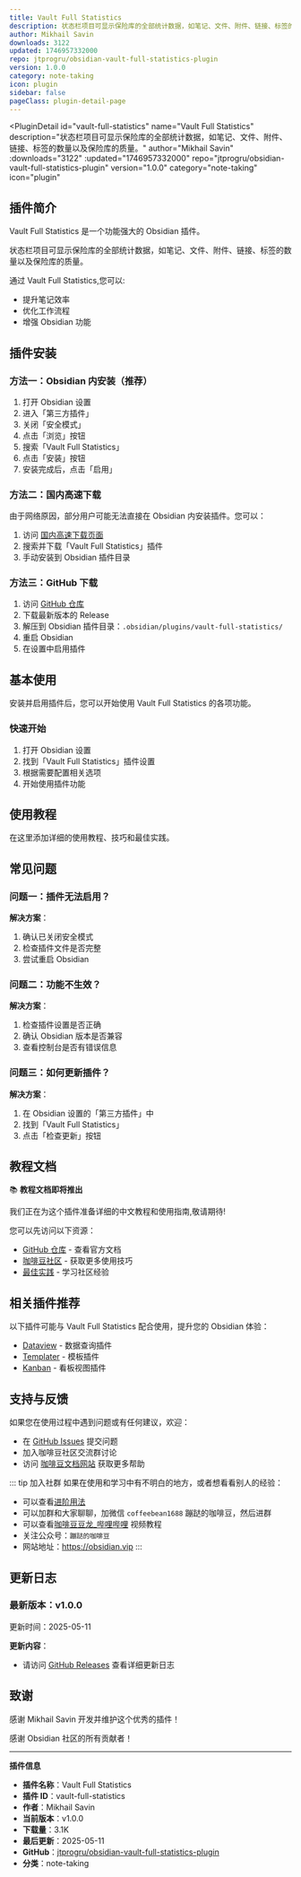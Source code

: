 ```yaml
---
title: Vault Full Statistics
description: 状态栏项目可显示保险库的全部统计数据，如笔记、文件、附件、链接、标签的数量以及保险库的质量。
author: Mikhail Savin
downloads: 3122
updated: 1746957332000
repo: jtprogru/obsidian-vault-full-statistics-plugin
version: 1.0.0
category: note-taking
icon: plugin
sidebar: false
pageClass: plugin-detail-page
---
```


<PluginDetail
  id="vault-full-statistics"
  name="Vault Full Statistics"
  description="状态栏项目可显示保险库的全部统计数据，如笔记、文件、附件、链接、标签的数量以及保险库的质量。"
  author="Mikhail Savin"
  :downloads="3122"
  :updated="1746957332000"
  repo="jtprogru/obsidian-vault-full-statistics-plugin"
  version="1.0.0"
  category="note-taking"
  icon="plugin"
>

<!-- AUTO_GENERATED_START -->
## 插件简介

Vault Full Statistics 是一个功能强大的 Obsidian 插件。

状态栏项目可显示保险库的全部统计数据，如笔记、文件、附件、链接、标签的数量以及保险库的质量。

通过 Vault Full Statistics,您可以:

- 提升笔记效率
- 优化工作流程
- 增强 Obsidian 功能

<!-- AUTO_GENERATED_END -->

<!-- AUTO_GENERATED_START -->
## 插件安装

### 方法一：Obsidian 内安装（推荐）

1. 打开 Obsidian 设置
2. 进入「第三方插件」
3. 关闭「安全模式」
4. 点击「浏览」按钮
5. 搜索「Vault Full Statistics」
6. 点击「安装」按钮
7. 安装完成后，点击「启用」

### 方法二：国内高速下载

由于网络原因，部分用户可能无法直接在 Obsidian 内安装插件。您可以：

1. 访问 [国内高速下载页面](/zh/documentation/obsidian-plugins-download.html)
2. 搜索并下载「Vault Full Statistics」插件
3. 手动安装到 Obsidian 插件目录

### 方法三：GitHub 下载

1. 访问 [GitHub 仓库](https://github.com/jtprogru/obsidian-vault-full-statistics-plugin)
2. 下载最新版本的 Release
3. 解压到 Obsidian 插件目录：`.obsidian/plugins/vault-full-statistics/`
4. 重启 Obsidian
5. 在设置中启用插件

## 基本使用

安装并启用插件后，您可以开始使用 Vault Full Statistics 的各项功能。

### 快速开始

1. 打开 Obsidian 设置
2. 找到「Vault Full Statistics」插件设置
3. 根据需要配置相关选项
4. 开始使用插件功能

<!-- AUTO_GENERATED_END -->

<!-- CUSTOM_CONTENT_START:tutorial -->
## 使用教程

在这里添加详细的使用教程、技巧和最佳实践。

<!-- CUSTOM_CONTENT_END:tutorial -->

<!-- SHARED_CONTENT_START -->
## 常见问题

### 问题一：插件无法启用？

**解决方案**：
1. 确认已关闭安全模式
2. 检查插件文件是否完整
3. 尝试重启 Obsidian

### 问题二：功能不生效？

**解决方案**：
1. 检查插件设置是否正确
2. 确认 Obsidian 版本是否兼容
3. 查看控制台是否有错误信息

### 问题三：如何更新插件？

**解决方案**：
1. 在 Obsidian 设置的「第三方插件」中
2. 找到「Vault Full Statistics」
3. 点击「检查更新」按钮

## 教程文档

📚 **教程文档即将推出**

我们正在为这个插件准备详细的中文教程和使用指南,敬请期待!

您可以先访问以下资源：
- [GitHub 仓库](https://github.com/jtprogru/obsidian-vault-full-statistics-plugin) - 查看官方文档
- [咖啡豆社区](/zh/bases/) - 获取更多使用技巧
- [最佳实践](/zh/best-practices/) - 学习社区经验

## 相关插件推荐

以下插件可能与 Vault Full Statistics 配合使用，提升您的 Obsidian 体验：

- [Dataview](/zh/plugins/dataview.html) - 数据查询插件
- [Templater](/zh/plugins/templater-obsidian.html) - 模板插件
- [Kanban](/zh/plugins/obsidian-kanban.html) - 看板视图插件

## 支持与反馈

如果您在使用过程中遇到问题或有任何建议，欢迎：

- 在 [GitHub Issues](https://github.com/jtprogru/obsidian-vault-full-statistics-plugin/issues) 提交问题
- 加入咖啡豆社区交流群讨论
- 访问 [咖啡豆文档网站](https://obsidian.vip) 获取更多帮助

::: tip 加入社群
如果在使用和学习中有不明白的地方，或者想看看别人的经验：
- 可以查看[进阶用法](/zh/advanced)
- 可以加群和大家聊聊，加微信 `coffeebean1688` 蹦跶的咖啡豆，然后进群
- 可以查看[咖啡豆豆龙_哔哩哔哩](https://space.bilibili.com/618777356) 视频教程
- 关注公众号：`蹦跶的咖啡豆`
- 网站地址：https://obsidian.vip
:::
<!-- SHARED_CONTENT_END -->

<!-- AUTO_GENERATED_START -->
## 更新日志

### 最新版本：v1.0.0

更新时间：2025-05-11

**更新内容**：
- 请访问 [GitHub Releases](https://github.com/jtprogru/obsidian-vault-full-statistics-plugin/releases) 查看详细更新日志

## 致谢

感谢 Mikhail Savin 开发并维护这个优秀的插件！

感谢 Obsidian 社区的所有贡献者！

---

**插件信息**
- **插件名称**：Vault Full Statistics
- **插件 ID**：vault-full-statistics
- **作者**：Mikhail Savin
- **当前版本**：v1.0.0
- **下载量**：3.1K
- **最后更新**：2025-05-11
- **GitHub**：[jtprogru/obsidian-vault-full-statistics-plugin](https://github.com/jtprogru/obsidian-vault-full-statistics-plugin)
- **分类**：note-taking
<!-- AUTO_GENERATED_END -->

</PluginDetail>

